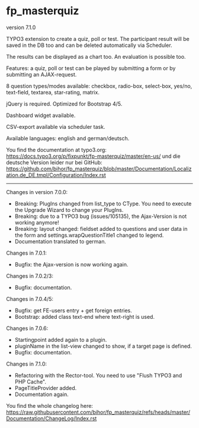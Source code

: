 # fp_masterquiz

version 7.1.0

TYPO3 extension to create a quiz, poll or test. The participant result will be saved in the DB too and can be deleted automatically via Scheduler.

The results can be displayed as a chart too. An evaluation is possible too.

Features: a quiz, poll or test can be played by submitting a form or by submitting an AJAX-request.

8 question types/modes available: checkbox, radio-box, select-box, yes/no, text-field, textarea, star-rating, matrix.

jQuery is required. Optimized for Bootstrap 4/5.

Dashboard widget available.

CSV-export available via scheduler task.

Available languages: english and german/deutsch.

You find the documentation at typo3.org:
https://docs.typo3.org/p/fixpunkt/fp-masterquiz/master/en-us/
und die deutsche Version leider nur bei GitHub:
https://github.com/bihor/fp_masterquiz/blob/master/Documentation/Localization.de_DE.tmpl/Configuration/Index.rst

---------------------------

Changes in version 7.0.0:
- Breaking: PlugIns changed from list_type to CType. You need to execute the Upgrade Wizard to change your PlugIns.
- Breaking: due to a TYPO3 bug (issues/105135), the Ajax-Version is not working anymore!
- Breaking: layout changed: fieldset added to questions and user data in the form and settings.wrapQuestionTitle1 changed to legend.
- Documentation translated to german.

Changes in 7.0.1:
- Bugfix: the Ajax-version is now working again.

Changes in 7.0.2/3:
- Bugfix: documentation.

Changes in 7.0.4/5:
- Bugfix: get FE-users entry + get foreign entries.
- Bootstrap: added class text-end where text-right is used.

Changes in 7.0.6:
- Startingpoint added again to a plugin.
- pluginName in the list-view changed to show, if a target page is defined.
- Bugfix: documentation.

Changes in 7.1.0:
- Refactoring with the Rector-tool. You need to use "Flush TYPO3 and PHP Cache".
- PageTitleProvider added.
- Documentation again.

You find the whole changelog here:
https://raw.githubusercontent.com/bihor/fp_masterquiz/refs/heads/master/Documentation/ChangeLog/Index.rst
